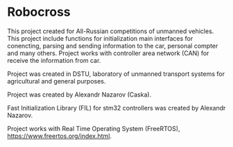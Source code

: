 # Robocross
This project created for All-Russian competitions of unmanned vehicles. This project include functions for initialization main interfaces for conencting, parsing and sending information to the car, personal compter and many others. Project works with controller area network (CAN) for receive the information from car. 

Project was created in DSTU, laboratory of unmanned transport systems for agricultural and general purposes.

Project was created by Alexandr Nazarov (Caska).

Fast Initialization Library (FIL) for stm32 controllers was created by Alexandr Nazarov.

Project works with Real Time Operating System (FreeRTOS), https://www.freertos.org/index.html.

